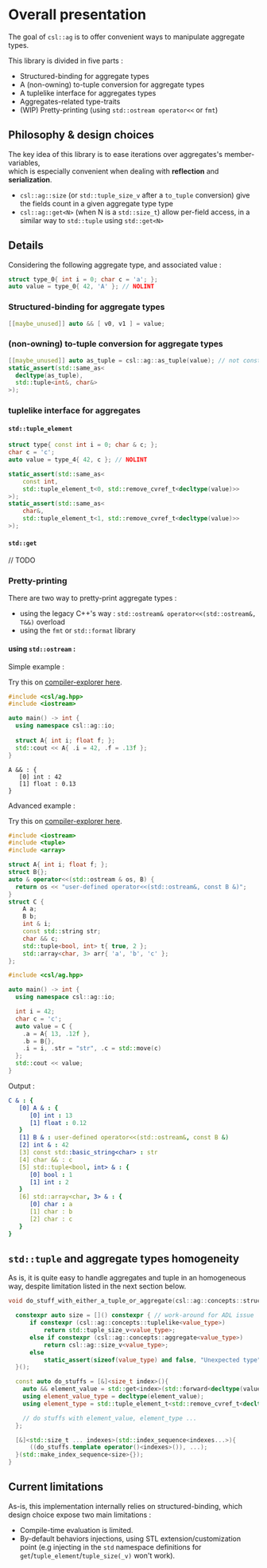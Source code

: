 # Overall presentation

The goal of `csl::ag` is to offer convenient ways to manipulate aggregate types.

This library is divided in five parts :

- Structured-binding for aggregate types
- A (non-owning) to-tuple conversion for aggregate types
- A tuplelike interface for aggregates types
- Aggregates-related type-traits
- (WIP) Pretty-printing (using `std::ostream operator<<` or `fmt`)

## Philosophy & design choices

The key idea of this library is to ease iterations over aggregates's member-variables,  
which is especially convenient when dealing with **reflection** and **serialization**.

- `csl::ag::size` (or `std::tuple_size_v` after a `to_tuple` conversion) give the fields count in a given aggregate type type
- `csl::ag::get<N>` (when N is a `std::size_t`) allow per-field access, in a similar way to `std::tuple` using `std::get<N>`

## Details

Considering the following aggregate type, and associated value :

```cpp
struct type_0{ int i = 0; char c = 'a'; };
auto value = type_0{ 42, 'A' }; // NOLINT
```

### Structured-binding for aggregate types

```cpp
[[maybe_unused]] auto && [ v0, v1 ] = value;
```

### (non-owning) to-tuple conversion for aggregate types

```cpp
[[maybe_unused]] auto as_tuple = csl::ag::as_tuple(value); // not constexpr yet
static_assert(std::same_as<
  decltype(as_tuple),
  std::tuple<int&, char&>
>);
```

### tuplelike interface for aggregates

#### `std::tuple_element`

```cpp
struct type{ const int i = 0; char & c; };
char c = 'c';
auto value = type_4{ 42, c }; // NOLINT

static_assert(std::same_as<
    const int,
    std::tuple_element_t<0, std::remove_cvref_t<decltype(value)>>
>);
static_assert(std::same_as<
    char&,
    std::tuple_element_t<1, std::remove_cvref_t<decltype(value)>>
>);
```

#### `std::get`

// TODO


### Pretty-printing

There are two way to pretty-print aggregate types :

- using the legacy C++'s way : `std::ostream& operator<<(std::ostream&, T&&)` overload
- using the `fmt` or `std::format` library

#### using `std::ostream` :

Simple example :

Try this on [compiler-explorer here](https://godbolt.org/z/q8Yeq4e83).

```cpp
#include <csl/ag.hpp>
#include <iostream>

auto main() -> int {
  using namespace csl::ag::io;
  
  struct A{ int i; float f; };
  std::cout << A{ .i = 42, .f = .13f };
}
```

```
A && : {
   [0] int : 42
   [1] float : 0.13
}
```

Advanced example :

Try this on [compiler-explorer here](https://godbolt.org/z/hsofqExoT).

```cpp
#include <iostream>
#include <tuple>
#include <array>

struct A{ int i; float f; };
struct B{};
auto & operator<<(std::ostream & os, B) { 
  return os << "user-defined operator<<(std::ostream&, const B &)";
}
struct C {
    A a;
    B b;
    int & i;
    const std::string str;
    char && c;
    std::tuple<bool, int> t{ true, 2 };
    std::array<char, 3> arr{ 'a', 'b', 'c' };
};

#include <csl/ag.hpp>

auto main() -> int {
  using namespace csl::ag::io;

  int i = 42;
  char c = 'c';
  auto value = C { 
    .a = A{ 13, .12f },
    .b = B{},
    .i = i, .str = "str", .c = std::move(c)
  };
  std::cout << value;
}
```

Output :

```yaml
C & : {
   [0] A & : {
      [0] int : 13
      [1] float : 0.12
   }
   [1] B & : user-defined operator<<(std::ostream&, const B &)
   [2] int & : 42
   [3] const std::basic_string<char> : str
   [4] char && : c
   [5] std::tuple<bool, int> & : {
      [0] bool : 1
      [1] int : 2
   }
   [6] std::array<char, 3> & : {
      [0] char : a
      [1] char : b
      [2] char : c
   }
}
```

## `std::tuple` and aggregate types homogeneity

As is, it is quite easy to handle aggregates and tuple in an homogeneous way, despite limitation listed in the next section below.

```cpp
void do_stuff_with_either_a_tuple_or_aggregate(csl::ag::concepts::structured_bindable auto && value) {

  constexpr auto size = []() constexpr { // work-around for ADL issue
      if constexpr (csl::ag::concepts::tuplelike<value_type>)
          return std::tuple_size_v<value_type>;
      else if constexpr (csl::ag::concepts::aggregate<value_type>)
          return csl::ag::size_v<value_type>;
      else
          static_assert(sizeof(value_type) and false, "Unexpected type"); // NOLINT
  }();

  const auto do_stuffs = [&]<size_t index>(){
    auto && element_value = std::get<index>(std::forward<decltype(value)>(value));
    using element_value_type = decltype(element_value);
    using element_type = std::tuple_element_t<std::remove_cvref_t<decltype(value)>>;

    // do stuffs with element_value, element_type ...
  };

  [&]<std::size_t ... indexes>(std::index_sequence<indexes...>){
      ((do_stuffs.template operator()<indexes>()), ...);  
  }(std::make_index_sequence<size>{});
}
```

###

## Current limitations

As-is, this implementation internally relies on structured-binding, which design choice expose two main limitations :

- Compile-time evaluation is limited.
- By-default behaviors injections, using STL extension/customization point (e.g injecting in the `std` namespace definitions for `get`/`tuple_element`/`tuple_size(_v)` won't work).
